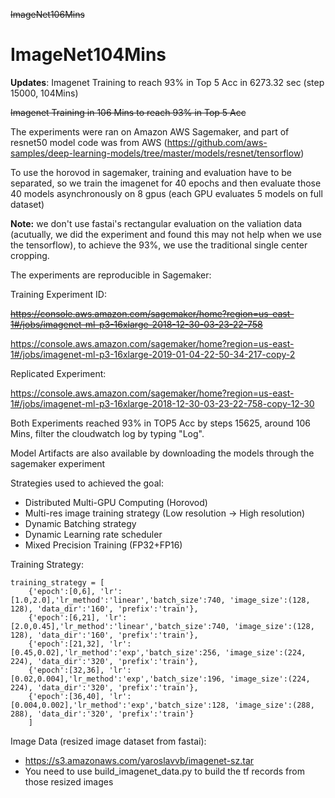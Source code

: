 ~~ImageNet106Mins~~

# ImageNet104Mins

<b>Updates</b>:
Imagenet Training to reach 93% in Top 5 Acc in 6273.32 sec (step 15000, 104Mins)

~~Imagenet Training in 106 Mins to reach 93% in Top 5 Acc~~

The experiments were ran on Amazon AWS Sagemaker, and part of resnet50 model code was from AWS (https://github.com/aws-samples/deep-learning-models/tree/master/models/resnet/tensorflow)

To use the horovod in sagemaker, training and evaluation have to be separated, so we train the imagenet for 40 epochs and then evaluate those 40 models asynchronously on 8 gpus (each GPU evaluates 5 models on full dataset)

<b>Note:</b> we don't use fastai's rectangular evaluation on the valiation data (acutually, we did the experiment and found this may not help when we use the tensorflow), to achieve the 93%, we use the traditional single center cropping.

The experiments are reproducible in Sagemaker:

Training Experiment ID: 

~~https://console.aws.amazon.com/sagemaker/home?region=us-east-1#/jobs/imagenet-ml-p3-16xlarge-2018-12-30-03-23-22-758~~

https://console.aws.amazon.com/sagemaker/home?region=us-east-1#/jobs/imagenet-ml-p3-16xlarge-2019-01-04-22-50-34-217-copy-2

Replicated Experiment:

https://console.aws.amazon.com/sagemaker/home?region=us-east-1#/jobs/imagenet-ml-p3-16xlarge-2018-12-30-03-23-22-758-copy-12-30

Both Experiments reached 93% in TOP5 Acc by steps 15625, around 106 Mins, filter the cloudwatch log by typing "Log".

Model Artifacts are also available by downloading the models through the sagemaker experiment

Strategies used to achieved the goal:

- Distributed Multi-GPU Computing (Horovod)
- Multi-res image training strategy (Low resolution -> High resolution)
- Dynamic Batching strategy
- Dynamic Learning rate scheduler
- Mixed Precision Training (FP32+FP16)

Training Strategy:
```
training_strategy = [
    {'epoch':[0,6], 'lr': [1.0,2.0],'lr_method':'linear','batch_size':740, 'image_size':(128, 128), 'data_dir':'160', 'prefix':'train'},
    {'epoch':[6,21], 'lr': [2.0,0.45],'lr_method':'linear','batch_size':740, 'image_size':(128, 128), 'data_dir':'160', 'prefix':'train'},
    {'epoch':[21,32], 'lr': [0.45,0.02],'lr_method':'exp','batch_size':256, 'image_size':(224, 224), 'data_dir':'320', 'prefix':'train'},
    {'epoch':[32,36], 'lr': [0.02,0.004],'lr_method':'exp','batch_size':196, 'image_size':(224, 224), 'data_dir':'320', 'prefix':'train'},
    {'epoch':[36,40], 'lr': [0.004,0.002],'lr_method':'exp','batch_size':128, 'image_size':(288, 288), 'data_dir':'320', 'prefix':'train'}
    ]
```

Image Data (resized image dataset from fastai): 
- https://s3.amazonaws.com/yaroslavvb/imagenet-sz.tar 
- You need to use build_imagenet_data.py to build the tf records from those resized images

